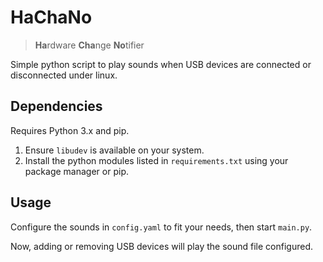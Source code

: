 # HaChaNo

> **Ha**rdware **Cha**nge **No**tifier

Simple python script to play sounds when USB devices are connected or disconnected under linux.

## Dependencies

Requires Python 3.x and pip.

1. Ensure `libudev` is available on your system.
2. Install the python modules listed in `requirements.txt` using your package manager or pip.

## Usage

Configure the sounds in `config.yaml` to fit your needs, then start `main.py`.

Now, adding or removing USB devices will play the sound file configured.
